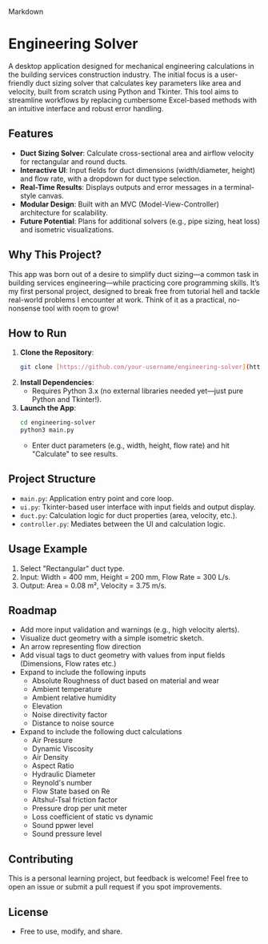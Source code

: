 Markdown

# Engineering Solver

A desktop application designed for mechanical engineering calculations in the building services construction industry. The initial focus is a user-friendly duct sizing solver that calculates key parameters like area and velocity, built from scratch using Python and Tkinter. This tool aims to streamline workflows by replacing cumbersome Excel-based methods with an intuitive interface and robust error handling.

## Features

* **Duct Sizing Solver**: Calculate cross-sectional area and airflow velocity for rectangular and round ducts.
* **Interactive UI**: Input fields for duct dimensions (width/diameter, height) and flow rate, with a dropdown for duct type selection.
* **Real-Time Results**: Displays outputs and error messages in a terminal-style canvas.
* **Modular Design**: Built with an MVC (Model-View-Controller) architecture for scalability.
* **Future Potential**: Plans for additional solvers (e.g., pipe sizing, heat loss) and isometric visualizations.

## Why This Project?

This app was born out of a desire to simplify duct sizing—a common task in building services engineering—while practicing core programming skills. It’s my first personal project, designed to break free from tutorial hell and tackle real-world problems I encounter at work. Think of it as a practical, no-nonsense tool with room to grow!

## How to Run

1.  **Clone the Repository**:
    ```bash
    git clone [https://github.com/your-username/engineering-solver](https://github.com/your-username/engineering-solver)
    ```
2.  **Install Dependencies**:
    * Requires Python 3.x (no external libraries needed yet—just pure Python and Tkinter!).
3.  **Launch the App**:
    ```bash
    cd engineering-solver
    python3 main.py
    ```
    * Enter duct parameters (e.g., width, height, flow rate) and hit "Calculate" to see results.

## Project Structure

* `main.py`: Application entry point and core loop.
* `ui.py`: Tkinter-based user interface with input fields and output display.
* `duct.py`: Calculation logic for duct properties (area, velocity, etc.).
* `controller.py`: Mediates between the UI and calculation logic.

## Usage Example

1.  Select "Rectangular" duct type.
2.  Input: Width = 400 mm, Height = 200 mm, Flow Rate = 300 L/s.
3.  Output: Area = 0.08 m², Velocity = 3.75 m/s.

## Roadmap

* Add more input validation and warnings (e.g., high velocity alerts).
* Visualize duct geometry with a simple isometric sketch.
* An arrow representing flow direction
* Add visual tags to duct geometry with values from input fields (Dimensions, Flow rates etc.)
* Expand to include the following inputs
    * Absolute Roughness of duct based on material and wear
    * Ambient temperature
    * Ambient relative humidity
    * Elevation
    * Noise directivity factor
    * Distance to noise source
* Expand to include the following duct calculations
    * Air Pressure
    * Dynamic Viscosity
    * Air Density
    * Aspect Ratio
    * Hydraulic Diameter
    * Reynold's number
    * Flow State based on Re
    * Altshul-Tsal friction factor
    * Pressure drop per unit meter
    * Loss coefficient of static vs dynamic
    * Sound ppwer level
    * Sound pressure level

## Contributing

This is a personal learning project, but feedback is welcome! Feel free to open an issue or submit a pull request if you spot improvements.

## License

* Free to use, modify, and share.